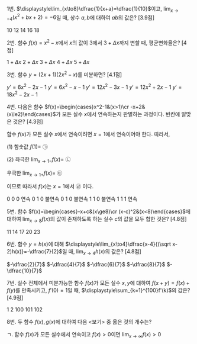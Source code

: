 
1번. $\displaystyle\lim_{x\to8}\dfrac{1}{x+a}=\dfrac{1}{10}$이고, $\displaystyle\lim_{x\to-4}(x^2+bx+2)=-6$일 때, 상수 $a, b$에 대하여 $ab$의 값은? [3.9점]

10
12
14
16
18

2번. 함수 $f(x)=x^2-x$에서 $x$의 값이 3에서 $3+\Delta x$까지 변할 때, 평균변화율은? [4점]

$1+\Delta x$
$2+\Delta x$
$3+\Delta x$
$4+\Delta x$
$5+\Delta x$

3번. 함수 $y=(2x+1)(2x^2-x)$를 미분하면? [4.1점]

$y'=6x^2-2x-1$
$y'=6x^2-x-1$
$y'=12x^2-3x-1$
$y'=12x^2+2x-1$
$y'=18x^2-2x-1$

4번. 다음은 함수 $f(x)=\begin{cases}x^2-1&(x>1)\cr -x+2&(x\le2)\end{cases}$가 모든 실수 $x$에서 연속하는지 판별하는 과정이다. 빈칸에 알맞은 것은? [4.3점]

함수 $f(x)$가 모든 실수 $x$에서 연속이려면 $x=1$에서 연속이어야 한다. 따라서,

(1) 함숫값 $f(1)=$ ㉠

(2) 좌극한 $\displaystyle\lim_{x\to1-}f(x)=$ ㉡

우극한 $\displaystyle\lim_{x\to1+}f(x)=$ ㉢

이므로 따라서 $f(x)$는 $x=1$에서 ㉣ 이다.

0 0 0 연속
0 1 0 불연속
0 1 0 불연속
1 1 0 불연속
1 1 1 연속

5번. 함수 $f(x)=\begin{cases}-x+c&(x\ge8)\cr (x-c)^2&(x<8)\end{cases}$에 대하여 $\displaystyle\lim_{x\to8}f(x)$의 값이 존재하도록 하는 실수 $c$의 값을 모두 합한 것은? [4.8점]

11
14
17
20
23

6번. 함수 $y=h(x)$에 대해 $\displaystyle\lim_{x\to4}\dfrac{x-4}{(\sqrt x-2)h(x)}=-\dfrac{7}{2}$일 때, $\displaystyle\lim_{x\to4}h(x)$의 값은? [4.8점]

$-\dfrac{2}{7}$
$-\dfrac{4}{7}$
$-\dfrac{6}{7}$
$-\dfrac{8}{7}$
$-\dfrac{10}{7}$

7번. 실수 전체에서 미분가능한 함수 $f(x)$가 모든 실수 $x, y$에 대하여 $f(x+y)=f(x)+f(y)$를 만족시키고, $f'(0)=1$일 때, $\displaystyle\sum_{k=1}^{100}f'(k)$의 값은? [4.9점]

1
2
100
101
102

8번. 두 함수 $f(x), g(x)$에 대하여 다음 $<$보기$>$ 중 옳은 것의 개수는? 

ㄱ. 함수 $f(x)$가 모든 실수에서 연속이고 $f(x)>0$이면 $\displaystyle\lim_{x\to\infty}f(x)>0$
